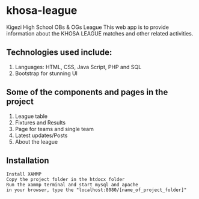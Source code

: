 # khosa-league
Kigezi High School OBs &amp; OGs League
This web app is to provide information about the KHOSA LEAGUE matches and other related activities.

## Technologies used include:
1. Languages: HTML, CSS, Java Script, PHP and SQL
2. Bootstrap for stunning UI

## Some of the components and pages in the project
1. League table
2. Fixtures and Results
3. Page for teams and single team
4. Latest updates/Posts
5. About the league

## Installation
    Install XAMMP
    Copy the project folder in the htdocx folder
    Run the xammp terminal and start mysql and apache
    in your browser, type the "localhost:8080/[name_of_project_folder]"